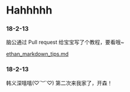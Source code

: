 # Hahhhhh
### 18-2-13
脑公通过 Pull request 给宝宝写了个教程，要看哦~

[ethan_markdown_tips.md](ethan_markdown_tips.md)

### 18-2-13
韩义深嘻嘻(♡˙︶˙♡)
第二次来我家了，开森！
